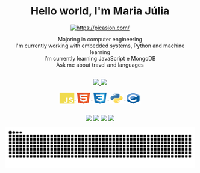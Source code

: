 <div align="center">
<h1>Hello world, I'm Maria Júlia</h1>

<a href="https://picasion.com/"><img src="https://i.picasion.com/pic91/4bc6193413955c65aa35c2951853d2b3.gif" width="125" height="125" border="0" alt="https://picasion.com/" /></a><br /><a href="https://picasion.com/"></a>
  
Majoring in computer engineering
<br>I'm currently working with embedded systems, Python and machine learning
<br>I’m currently learning JavaScript e MongoDB
<br>Ask me about travel and languages
</div>

##

<div align="center">
  <a href="https://github.com/majuzabbal">
  <img height="180em" src="https://github-readme-stats.vercel.app/api?username=majuzabbal&show_icons=true&theme=radical&include_all_commits=true&count_private=true"/>
  <img height="180em" src="https://github-readme-stats.vercel.app/api/top-langs/?username=majuzabbal&layout=compact&langs_count=7&theme=radical"/>
</div>

<div style="display: inline_block" align="center"><br>
  <img align="center" alt="Maju-Js" height="30" width="40" src="https://raw.githubusercontent.com/devicons/devicon/master/icons/javascript/javascript-plain.svg">
  <img align="center" alt="Maju-HTML" height="30" width="40" src="https://raw.githubusercontent.com/devicons/devicon/master/icons/html5/html5-original.svg">
  <img align="center" alt="Maju-CSS" height="30" width="40" src="https://raw.githubusercontent.com/devicons/devicon/master/icons/css3/css3-original.svg">
  <img align="center" alt="Maju-Python" height="30" width="40" src="https://raw.githubusercontent.com/devicons/devicon/master/icons/python/python-original.svg">
  <img align="center" alt="Maju-C" height="30" width="40" src="https://raw.githubusercontent.com/devicons/devicon/master/icons/c/c-original.svg">
</div>

 ##
  
<div align="center"> 
  <a href="https://instagram.com/majuzabbal" target="_blank"><img src="https://img.shields.io/badge/-Instagram-%23E4405F?style=for-the-badge&logo=instagram&logoColor=white" target="_blank"></a>
  <a href = "mailto:majuzabbal@gmail.com"><img src="https://img.shields.io/badge/-Gmail-%23333?style=for-the-badge&logo=gmail&logoColor=white" target="_blank"></a>
  <a href="https://www.linkedin.com/in/maria-julia-zabbal" target="_blank"><img src="https://img.shields.io/badge/-LinkedIn-%230077B5?style=for-the-badge&logo=linkedin&logoColor=white" target="_blank"></a>
  <a href="https://www.linkedin.com/in/maria-julia-zabbal" target="_blank"><img src="https://img.shields.io/badge/Blogger-FF5722?style=for-the-badge&logo=blogger&logoColor=white"></a>
 
  ![Snake animation](https://github.com/majuzabbal/majuzabbal/blob/output/github-contribution-grid-snake.svg)
 
</div>
